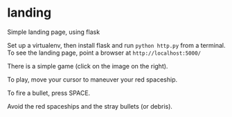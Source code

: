 # landing
Simple landing page, using flask

Set up a virtualenv, then install flask and run `python http.py` from a terminal.
To see the landing page, point a browser at `http://localhost:5000/`


There is a simple game (click on the image on the right).

To play, move your cursor to maneuver your red spaceship.

To fire a bullet, press SPACE.

Avoid the red spaceships and the stray bullets (or debris).
